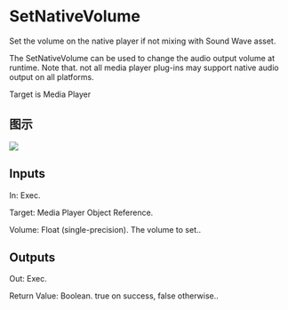 # SetNativeVolume

Set the volume on the native player if not mixing with Sound Wave asset.

The SetNativeVolume can be used to change the audio output volume at runtime. Note that. not all media player plug-ins may support native audio output on all platforms.

Target is Media Player

## 图示

![]($-20221218-20014564.png)

## Inputs

In: Exec.

Target: Media Player Object Reference.

Volume: Float (single-precision). The volume to set..  

## Outputs

Out: Exec.

Return Value: Boolean. true on success, false otherwise..

